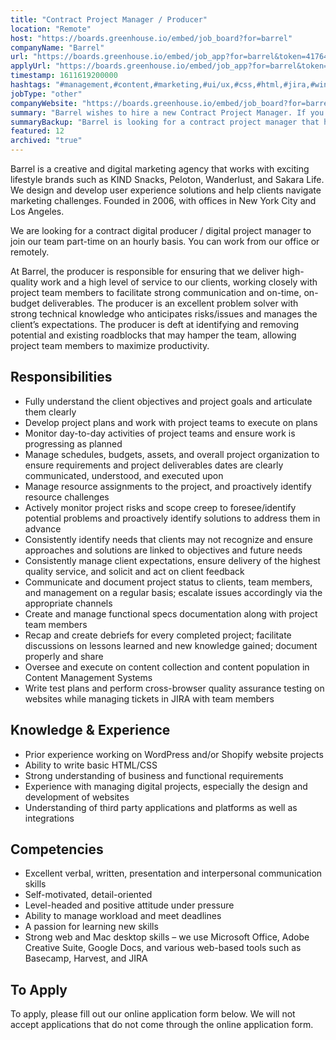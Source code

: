 ```yaml
---
title: "Contract Project Manager / Producer"
location: "Remote"
host: "https://boards.greenhouse.io/embed/job_board?for=barrel"
companyName: "Barrel"
url: "https://boards.greenhouse.io/embed/job_app?for=barrel&token=4176440003"
applyUrl: "https://boards.greenhouse.io/embed/job_app?for=barrel&token=4176440003#app"
timestamp: 1611619200000
hashtags: "#management,#content,#marketing,#ui/ux,#css,#html,#jira,#windows,#wordpress,#branding"
jobType: "other"
companyWebsite: "https://boards.greenhouse.io/embed/job_board?for=barrel"
summary: "Barrel wishes to hire a new Contract Project Manager. If you have prior experience working on WordPress and/or Shopify website projects, consider applying."
summaryBackup: "Barrel is looking for a contract project manager that has experience in: #management, #content, #marketing."
featured: 12
archived: "true"
---
```


Barrel is a creative and digital marketing agency that works with exciting lifestyle brands such as KIND Snacks, Peloton, Wanderlust, and Sakara Life. We design and develop user experience solutions and help clients navigate marketing challenges. Founded in 2006, with offices in New York City and Los Angeles.

We are looking for a contract digital producer / digital project manager to join our team part-time on an hourly basis. You can work from our office or remotely.

At Barrel, the producer is responsible for ensuring that we deliver high-quality work and a high level of service to our clients, working closely with project team members to facilitate strong communication and on-time, on-budget deliverables. The producer is an excellent problem solver with strong technical knowledge who anticipates risks/issues and manages the client’s expectations. The producer is deft at identifying and removing potential and existing roadblocks that may hamper the team, allowing project team members to maximize productivity.

## Responsibilities

*   Fully understand the client objectives and project goals and articulate them clearly
*   Develop project plans and work with project teams to execute on plans
*   Monitor day-to-day activities of project teams and ensure work is progressing as planned
*   Manage schedules, budgets, assets, and overall project organization to ensure requirements and project deliverables dates are clearly communicated, understood, and executed upon
*   Manage resource assignments to the project, and proactively identify resource challenges
*   Actively monitor project risks and scope creep to foresee/identify potential problems and proactively identify solutions to address them in advance
*   Consistently identify needs that clients may not recognize and ensure approaches and solutions are linked to objectives and future needs
*   Consistently manage client expectations, ensure delivery of the highest quality service, and solicit and act on client feedback
*   Communicate and document project status to clients, team members, and management on a regular basis; escalate issues accordingly via the appropriate channels
*   Create and manage functional specs documentation along with project team members
*   Recap and create debriefs for every completed project; facilitate discussions on lessons learned and new knowledge gained; document properly and share
*   Oversee and execute on content collection and content population in Content Management Systems
*   Write test plans and perform cross-browser quality assurance testing on websites while managing tickets in JIRA with team members

## Knowledge & Experience

*   Prior experience working on WordPress and/or Shopify website projects
*   Ability to write basic HTML/CSS
*   Strong understanding of business and functional requirements
*   Experience with managing digital projects, especially the design and development of websites
*   Understanding of third party applications and platforms as well as integrations

## Competencies

*   Excellent verbal, written, presentation and interpersonal communication skills
*   Self-motivated, detail-oriented
*   Level-headed and positive attitude under pressure
*   Ability to manage workload and meet deadlines
*   A passion for learning new skills
*   Strong web and Mac desktop skills – we use Microsoft Office, Adobe Creative Suite, Google Docs, and various web-based tools such as Basecamp, Harvest, and JIRA

## To Apply

To apply, please fill out our online application form below. We will not accept applications that do not come through the online application form.
